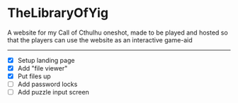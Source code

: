 # TheLibraryOfYig
A website for my Call of Cthulhu oneshot, made to be played and hosted so that the players can use the website as an interactive game-aid

<hr>

- [X] Setup landing page
- [X] Add "file viewer"
- [X] Put files up
- [ ] Add password locks
- [ ] Add puzzle input screen